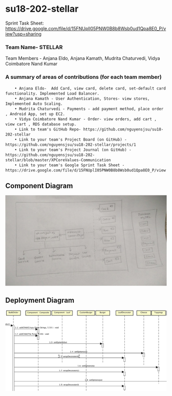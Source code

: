 # su18-202-stellar

Sprint Task Sheet:
https://drive.google.com/file/d/15FNUplI05PNW0B8b8Wsb0ud1Qpa8E0_P/view?usp=sharing

### Team Name- STELLAR
Team Members - Anjana Eldo, Anjana Kamath, Mudrita Chaturvedi, Vidya Coimbatore Nand Kumar

###  A summary of areas of contributions (for each team member)
        • Anjana Eldo-  Add Card, view card, delete card, set-default card functionality. Implemented Load Balancer.
        • Anjana Kamath - User Authentication, Stores- view stores, Implemented Auto Scaling.
        • Mudrita Chaturvedi - Payments - add payment method, place order , Android App, set up EC2.
        • Vidya Coimbatore Nand Kumar - Order- view orders, add cart , view cart , RDS database setup.
        • Link to team's GitHub Repo- https://github.com/nguyensjsu/su18-202-stellar
        • Link to your team's Project Board (on GitHub) - https://github.com/nguyensjsu/su18-202-stellar/projects/1
        • Link to your team's Project Journal (on GitHub) - https://github.com/nguyensjsu/su18-202-stellar/blob/master/XPCoreValues-Communication
        • Link to your team's Google Sprint Task Sheet - https://drive.google.com/file/d/15FNUplI05PNW0B8b8Wsb0ud1Qpa8E0_P/view
        
        
## Component Diagram
![alt text](ComponentDiagram.jpeg "this is the Component Diagram")
            
## Deployment Diagram
![alt text](Deploymentdiagram.jpeg "this is the Deployment diagram")
